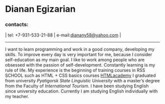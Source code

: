 # **Dianan Egizarian** 
### contacts: 
| tel: +7-931-533-21-88 |  e-mail:dianany58@yahoo.com  |
 ----------------------   ---------------------------
I want to learn programming and work in a good company, developing my skills. To improve every day is very important for me, because I consider self-education as my main goal. 
I like to work among people who are obsessed with the passion of self-development. Constantly learning is my rule of life. 
My experience is the beginning of training courses in RSS SCHOOL such as HTML + CSS basics courses [HTMLacademy](https://htmlacademy.ru/profile/id1033257) 
I graduated from university *Pyatigorsk State Linguistic University* with a master’s degree from the Faculty of *International Tourism*. 
I have been studying English since university education. Сurrently I am studying English individually with my teacher.
